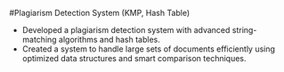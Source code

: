 #Plagiarism Detection System (KMP, Hash Table)
- Developed a plagiarism detection system with advanced string-matching algorithms and hash tables.
- Created a system to handle large sets of documents efficiently using optimized data structures and smart
comparison techniques.
